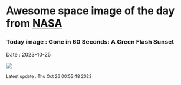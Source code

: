 
# Awesome space image of the day from [NASA](https://api.nasa.gov/)

### Today image : Gone in 60 Seconds: A Green Flash Sunset
Date : 2023-10-25

![](https://www.youtube.com/embed/J3_88eyN44w?rel=0)

<small>Latest update : Thu Oct 26 00:55:48 2023</small>
        